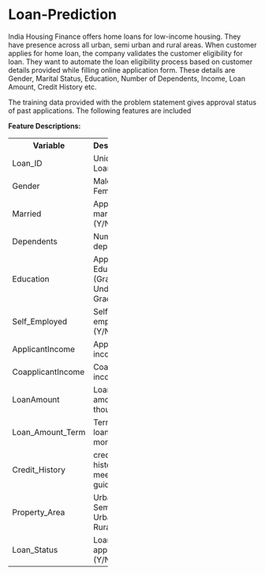 # Loan-Prediction

India Housing Finance offers home loans for low-income housing. They have presence across all urban, semi urban and rural areas. When customer applies for home loan, the company validates the customer eligibility for loan. They want to automate the loan eligibility process based on customer details provided while filling online application form. These details are Gender, Marital Status, Education, Number of Dependents, Income, Loan Amount, Credit History etc.

The training data provided with the problem statement gives approval status of past applications. The following features are included

<b>Feature Descriptions:</b>

<table style="width:40%">
<tr>
    <th>Variable</th>
    <th>Description</th>
</tr>
<tr>
    <td>Loan_ID</td>
    <td>Unique Loan ID</td>
    </tr>
    <tr>
        <td>Gender
        <td>Male/ Female</td>
    </tr>
    <tr>
        <td>Married</td>
        <td>Applicant married (Y/N)</td>
    </tr>
    <tr>
        <td>Dependents</td>
        <td>Number of dependents</td>
    </tr>
    <tr>
        <td>Education</td>	
        <td>Applicant Education (Graduate/ Under Graduate)</td>
    </tr>
    <tr>
        <td>Self_Employed</td>
        <td>Self employed (Y/N)</td>
    </tr>
    <tr>
        <td>ApplicantIncome</td>
        <td>Applicant income</td>
    </tr>
    <tr>
        <td>CoapplicantIncome</td>
        <td>Coapplicant income</td>
            </tr>
    <tr>
        <td>LoanAmount</td>
        <td>Loan amount in thousands</td>
            </tr>
    <tr>
        <td>Loan_Amount_Term</td>
        <td>Term of loan in months</td>
            </tr>
    <tr>
        <td>Credit_History</td>
        <td>credit history meets guidelines</td>
            </tr>
    <tr>
        <td>Property_Area</td>
        <td>Urban/ Semi Urban/ Rural</td>
    </tr>
    <tr>
        <td>Loan_Status</td>
        <td>Loan approved (Y/N)</td>
            </tr>
    <tr>
